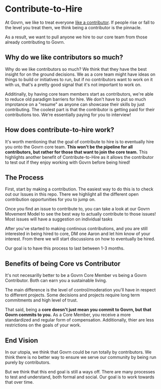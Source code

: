 # Contribute-to-Hire

At Govrn, we like to treat everyone [like a contributor](/handbook/how-to-contribute.md#). If people rise or fall to the level you treat them, we think being a contributor is the pinnacle.

As a result, we want to pull anyone we hire to our core team from those already contributing to Govrn.

## Why do we like contributors so much?

Why do we like contributors so much? We think that they have the best insight for on the ground decisions. We as a core team might have ideas on things to build or initiatives to run, but if no contributors want to work on it with us, that's a pretty good signal that it's not important to work on.

Additinally, by having core team members start as contributors, we're able to reduce old paradigm barriers for hire. We don't have to put so much improtance on a "resume" as anyone can showcase their skills by just contributing. The coolest part is that the contributor is getting paid for their contributions too. We're essentially paying for you to interview!

## How does contribute-to-hire work?

It's worth mentioning that the goal of contribute to hire is to eventually hire you onto the Govrn core team. **This won't be the pipeline for all contributors, but rather for those that want to join the core team.** This highlights another benefit of Contribute-to-Hire as it allows the contributor to test out if they enjoy working with Govrn before being hired!

## The Process

First, start by making a contribution. The easiest way to do this is to check out our Issues in this repo. There we highlight all the different open contribution opportunities for you to jump on.

Once you find an issue to contribute to, you can take a look at our Govrn Movement Model to see the best way to actually contribute to those issues! Most issues will have a suggestion on individual tasks

After you've started to making continous contributions, and you are still interested in being hired to core, DM one Aaron and let him know of your interest. From there we will start discussions on how to eventually be hired.

Our goal is to have this process to last between 1-3 months.

## Benefits of being Core vs Contributor

It's not necesarilly better to be a Govrn Core Member vs being a Govrn Contributor. Both can earn you a sustainable living.

The main difference is the level of control/moderation you'll have in respect to different projects. Some decisions and projects require long term commitments and high level of trust.

That said, being a **core doesn't just mean you commit to Govrn, but that Govrn commits to you.** As a Core Member, you receive a more standardized and regular form of compensation. Additionally, thier are less restrictions on the goals of your work.

## End Vision

In our utopia, we think that Govrn could be run totally by contributors. We think there is no better way to ensure we serve our community by being run purely by contributors.

But we think that this end goal is still a ways off. There are many processes to test and understand, both formal and social. Our goal is to work towards that over time.
